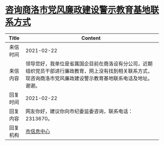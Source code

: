 # <a href="http://www.shangluo.gov.cn/zmhd/ldxxxx.jsp?urltype=leadermail.LeaderMailContentUrl&wbtreeid=1112&leadermailid=6951">咨询商洛市党风廉政建设警示教育基地联系方式</a>
|Title|Content|
|:---:|---|
|来信时间|2021-02-22|
|来信内容|领导您好，我单位是省属国企目前在商洛设有分公司，近期组织党员干部进行廉政教育，网上没有找到相关联系方式，现咨询商洛市党风廉政建设警示教育基地联系电话及地址。谢谢。|
|回复时间|2021-02-22|
|回复内容|网友你好，建议你向市纪委监委咨询，联系电话：2313670。|
|回复机构|<a href="../../categories/agencies/市信息中心.md">市信息中心</a>|
